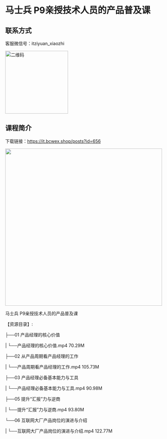 # 马士兵 P9亲授技术人员的产品普及课

## 联系方式

客服微信号：itziyuan_xiaozhi

<img src="https://ziyuanyun.oss-cn-guangzhou.aliyuncs.com/common/20240614073449/666b82192834a.jpg" width="200" height="200" alt="二维码">

## 课程简介

下载链接：https://it.bcwex.shop/posts?id=656

<img src="https://ziyuanyun.oss-cn-guangzhou.aliyuncs.com/yun/20240515152158/664462960985f.jpg" width="500" alt="">

  马士兵 P9亲授技术人员的产品普及课



 【资源目录】:

 ├──01 产品经理的核⼼价值

 | └──产品经理的核⼼价值.mp4 70.29M

 ├──02 从产品周期看产品经理的工作

 | └──产品周期看产品经理的工作.mp4 105.73M

 ├──03 产品经理必备基本能力与工具

 | └──产品经理必备基本能力与工具.mp4 90.98M

 ├──05 提升“汇报”力与逆商

 | └──提升“汇报”力与逆商.mp4 93.80M

 └──06 互联网大厂产品岗位的演进与介绍

 | └──互联网大厂产品岗位的演进与介绍.mp4 122.77M

  